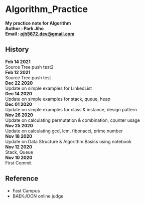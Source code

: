 # Algorithm_Practice

**My practice note for Algorithm**  
**Author : Park Jiho**  
**Email : pjh5672.dev@gmail.com**   

## History  
**Feb 14 2021**  
Source Tree push test2  
**Feb 12 2021**  
Source Tree push test  
**Dec 22 2020**  
Update on simple examples for LinkedList  
**Dec 14 2020**  
Update on simple examples for stack, queue, heap  
**Dec 01 2020**  
Update on simple examples for class & instance, design pattern   
**Nov 26 2020**  
Update on calculating permutation & combination, counter usage   
**Nov 25 2020**  
Update on calculating gcd, lcm, fibonacci, prime number   
**Nov 18 2020**  
Update on Data Structure & Algorithm Basics using notebook     
**Nov 12 2020**  
Stack, Queue      
**Nov 10 2020**  
First Commit    


## Reference
 - Fast Campus
 - BAEKJOON online judge  